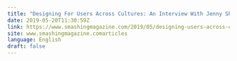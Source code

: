 ```yaml
---
title: "Designing For Users Across Cultures: An Interview With Jenny Shen"
date: 2019-05-20T11:30:59Z
link: https://www.smashingmagazine.com/2019/05/designing-users-across-cultures-interview-jenny-shen/?utm_medium=RSS&utm_source=news.12bit.vn
site: www.smashingmagazine.comarticles
language: English
draft: false
---
```

